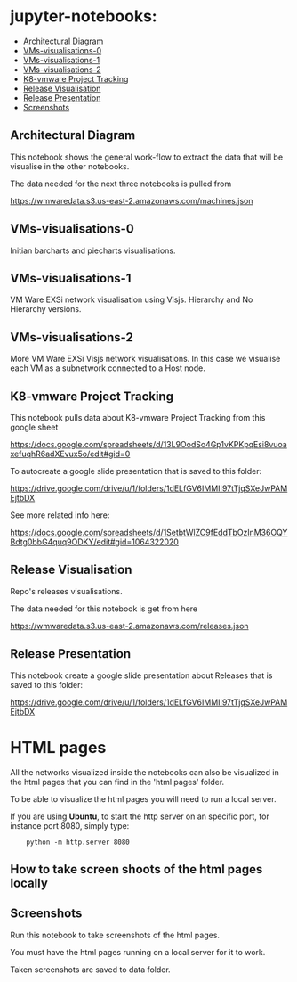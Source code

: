 # jupyter-notebooks:

- [Architectural Diagram](#architectural-diagram)
- [VMs-visualisations-0](#VMs-visualisations-0)
- [VMs-visualisations-1](#VMs-visualisations-1)
- [VMs-visualisations-2](#VMs-visualisations-2)
- [K8-vmware Project Tracking](#project-tracking)
- [Release Visualisation](#release-visualisation)
- [Release Presentation](#release-presentation)
- [Screenshots](#screenshots)


<a id="architectural-diagram"></a>
## Architectural Diagram

This notebook shows the general work-flow to extract the data that will be visualise in the other notebooks.


The data needed for the next three notebooks is pulled from

https://wmwaredata.s3.us-east-2.amazonaws.com/machines.json

<a id="VMs-visualisations-0"></a>
## VMs-visualisations-0

Initian barcharts and piecharts visualisations.


<a id="VMs-visualisations-1"></a>
## VMs-visualisations-1

VM Ware EXSi network visualisation using Visjs. Hierarchy and No Hierarchy versions.


<a id="VMs-visualisations-2"></a>
## VMs-visualisations-2

More VM Ware EXSi Visjs network visualisations. In this case we visualise each VM as a subnetwork connected to a Host node.


<a id="project-tracking"></a>
## K8-vmware Project Tracking

This notebook pulls data about K8-vmware Project Tracking from this google sheet

https://docs.google.com/spreadsheets/d/13L9OodSo4Gp1vKPKpqEsi8vuoaxefuqhR6adXEvux5o/edit#gid=0

To autocreate a google slide presentation that is saved to this folder:

https://drive.google.com/drive/u/1/folders/1dELfGV6IMMII97tTjqSXeJwPAMEjtbDX

See more related info here:

https://docs.google.com/spreadsheets/d/1SetbtWlZC9fEddTbOzlnM36OQYBdtg0bbG4quq9ODKY/edit#gid=1064322020


<a id="release-visualisation"></a>
## Release Visualisation

Repo's releases visualisations.

The data needed for this notebook is get from here

https://wmwaredata.s3.us-east-2.amazonaws.com/releases.json


<a id="release-presentation"></a>
## Release Presentation

This notebook create a google slide presentation about Releases that is saved to this folder:

https://drive.google.com/drive/u/1/folders/1dELfGV6IMMII97tTjqSXeJwPAMEjtbDX


# HTML pages

All the networks visualized inside the notebooks can also be visualized in the html pages that you can find in the 'html pages' folder.

To be able to visualize the html pages you will need to run a local server.

If you are using **Ubuntu**, to start the http server on an specific port, for instance port 8080, simply type:

```
    python -m http.server 8080
```

## How to take screen shoots of the html pages locally

<a id="screenshots"></a>
## Screenshots

Run this notebook to take screenshots of the html pages. 

You must have the html pages running on a local server for it to work. 

Taken screenshots are saved to data folder.


